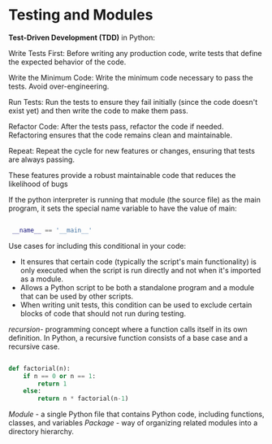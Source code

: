# Testing and Modules

**Test-Driven Development (TDD)** in Python:

Write Tests First: Before writing any production code, write tests that define the expected behavior of the code.

Write the Minimum Code: Write the minimum code necessary to pass the tests. Avoid over-engineering.

Run Tests: Run the tests to ensure they fail initially (since the code doesn't exist yet) and then write the code to make them pass.

Refactor Code: After the tests pass, refactor the code if needed. Refactoring ensures that the code remains clean and maintainable.

Repeat: Repeat the cycle for new features or changes, ensuring that tests are always passing.

These features provide a robust maintainable code that reduces the likelihood of bugs

If the python interpreter is running that module (the source file) as the main program, it sets the special name variable to have the value of main:

```python

 __name__ == '__main__'

```

Use cases for including this conditional in your code:

- It ensures that certain code (typically the script's main functionality) is only executed when the script is run directly and not when it's imported as a module.
- Allows a Python script to be both a standalone program and a module that can be used by other scripts.
- When writing unit tests, this condition can be used to exclude certain blocks of code that should not run during testing.

*recursion*- programming concept where a function calls itself in its own definition. In Python, a recursive function consists of a base case and a recursive case.

```python

def factorial(n):
    if n == 0 or n == 1:
        return 1
    else:
        return n * factorial(n-1)


```

*Module* - a single Python file that contains Python code, including functions, classes, and variables
*Package* - way of organizing related modules into a directory hierarchy.